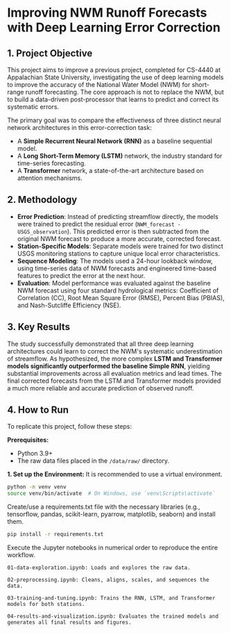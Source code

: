 # Improving NWM Runoff Forecasts with Deep Learning Error Correction

## 1. Project Objective

This project aims to improve a previous project, completed for CS-4440 at Appalachian State University, investigating the use of deep learning models to improve the accuracy of the National Water Model (NWM) for short-range runoff forecasting. The core approach is not to replace the NWM, but to build a data-driven post-processor that learns to predict and correct its systematic errors.

The primary goal was to compare the effectiveness of three distinct neural network architectures in this error-correction task:
* A **Simple Recurrent Neural Network (RNN)** as a baseline sequential model.
* A **Long Short-Term Memory (LSTM)** network, the industry standard for time-series forecasting.
* A **Transformer** network, a state-of-the-art architecture based on attention mechanisms.

## 2. Methodology

* **Error Prediction**: Instead of predicting streamflow directly, the models were trained to predict the residual error (`NWM_forecast - USGS_observation`). This predicted error is then subtracted from the original NWM forecast to produce a more accurate, corrected forecast.
* **Station-Specific Models**: Separate models were trained for two distinct USGS monitoring stations to capture unique local error characteristics.
* **Sequence Modeling**: The models used a 24-hour lookback window, using time-series data of NWM forecasts and engineered time-based features to predict the error at the next hour.
* **Evaluation**: Model performance was evaluated against the baseline NWM forecast using four standard hydrological metrics: Coefficient of Correlation (CC), Root Mean Square Error (RMSE), Percent Bias (PBIAS), and Nash-Sutcliffe Efficiency (NSE).

## 3. Key Results

The study successfully demonstrated that all three deep learning architectures could learn to correct the NWM's systematic underestimation of streamflow. As hypothesized, the more complex **LSTM and Transformer models significantly outperformed the baseline Simple RNN**, yielding substantial improvements across all evaluation metrics and lead times. The final corrected forecasts from the LSTM and Transformer models provided a much more reliable and accurate prediction of observed runoff.

## 4. How to Run

To replicate this project, follow these steps:

**Prerequisites:**
* Python 3.9+
* The raw data files placed in the `/data/raw/` directory.

**1. Set up the Environment:**
It is recommended to use a virtual environment.

```bash
python -m venv venv
source venv/bin/activate  # On Windows, use `venv\Scripts\activate`
```

Create/use a requirements.txt file with the necessary libraries (e.g., tensorflow, pandas, scikit-learn, pyarrow, matplotlib, seaborn) and install them.

```bash
pip install -r requirements.txt
```

Execute the Jupyter notebooks in numerical order to reproduce the entire workflow.

    01-data-exploration.ipynb: Loads and explores the raw data.

    02-preprocessing.ipynb: Cleans, aligns, scales, and sequences the data.

    03-training-and-tuning.ipynb: Trains the RNN, LSTM, and Transformer models for both stations.

    04-results-and-visualization.ipynb: Evaluates the trained models and generates all final results and figures.
